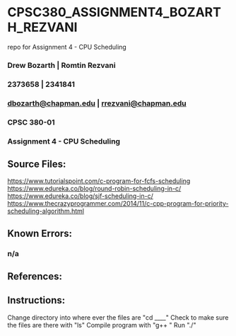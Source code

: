 # CPSC380_ASSIGNMENT4_BOZARTH_REZVANI

repo for Assignment 4 - CPU Scheduling

### Drew Bozarth | Romtin Rezvani

### 2373658 | 2341841

### dbozarth@chapman.edu | rrezvani@chapman.edu

### CPSC 380-01

### Assignment 4 - CPU Scheduling

## Source Files:
https://www.tutorialspoint.com/c-program-for-fcfs-scheduling  
https://www.edureka.co/blog/round-robin-scheduling-in-c/  
https://www.edureka.co/blog/sjf-scheduling-in-c/  
https://www.thecrazyprogrammer.com/2014/11/c-cpp-program-for-priority-scheduling-algorithm.html  

###

## Known Errors:

### n/a

## References:

## Instructions:

Change directory into where ever the files are "cd \_\_\_\_"
Check to make sure the files are there with "ls"
Compile program with "g++ "
Run "./"
